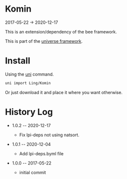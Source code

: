 Komin
============
2017-05-22 -> 2020-12-17


This is an extension/dependency of the bee framework.



This is part of the [universe framework](https://github.com/karayabin/universe-snapshot).


Install
==========
Using the [uni](https://github.com/lingtalfi/universe-naive-importer) command.
```bash
uni import Ling/Komin
```

Or just download it and place it where you want otherwise.



History Log
===============

- 1.0.2 -- 2020-12-17

    - Fix lpi-deps not using natsort.

- 1.0.1 -- 2020-12-04

    - Add lpi-deps.byml file

- 1.0.0 -- 2017-05-22

    - initial commit
